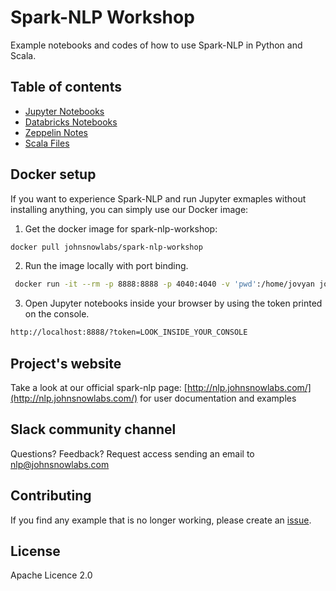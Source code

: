 # Spark-NLP Workshop

Example notebooks and codes of how to use Spark-NLP in Python and Scala.

## Table of contents

* [Jupyter Notebooks](jupyter/)
* [Databricks Notebooks](databricks/)
* [Zeppelin Notes](zeppelin/)
* [Scala Files](scala/)

## Docker setup

If you want to experience Spark-NLP and run Jupyter exmaples without installing anything, you can simply use our Docker image:

1. Get the docker image for spark-nlp-workshop:

```bash
docker pull johnsnowlabs/spark-nlp-workshop
```

2. Run the image locally with port binding. 

```bash
 docker run -it --rm -p 8888:8888 -p 4040:4040 -v 'pwd':/home/jovyan johnsnowlabs/spark-nlp-workshop
```

3. Open Jupyter notebooks inside your browser by using the token printed on the console.

```bash
http://localhost:8888/?token=LOOK_INSIDE_YOUR_CONSOLE
```

## Project's website

Take a look at our official spark-nlp page: [http://nlp.johnsnowlabs.com/](http://nlp.johnsnowlabs.com/) for user documentation and examples

## Slack community channel

Questions? Feedback? Request access sending an email to nlp@johnsnowlabs.com

## Contributing

If you find any example that is no longer working, please create an [issue](https://github.com/JohnSnowLabs/spark-nlp-workshop/issues).

## License

Apache Licence 2.0
